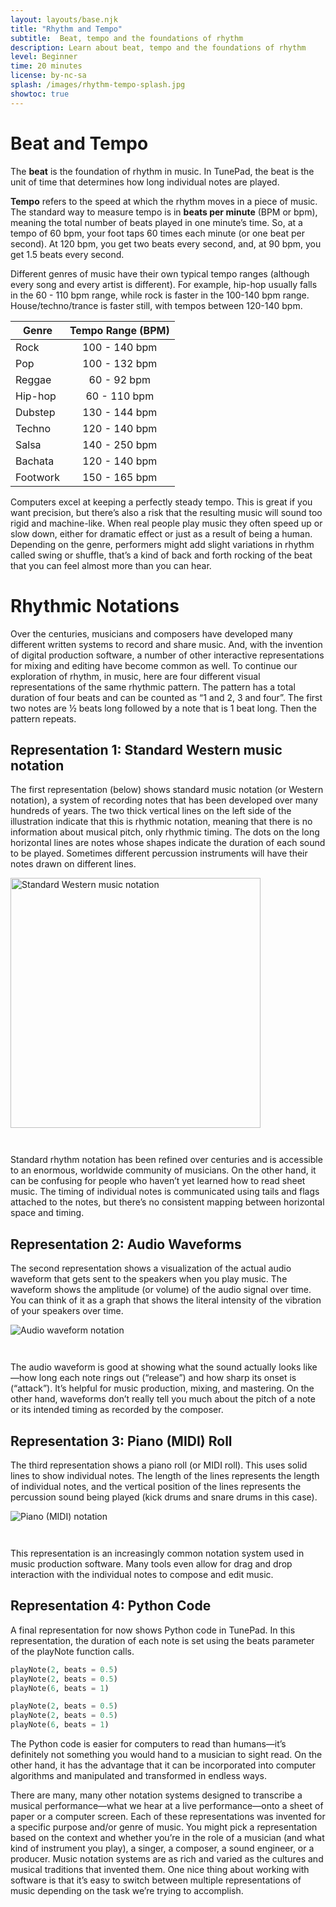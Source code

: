 ```yaml
---
layout: layouts/base.njk
title: "Rhythm and Tempo"
subtitle:  Beat, tempo and the foundations of rhythm
description: Learn about beat, tempo and the foundations of rhythm
level: Beginner
time: 20 minutes
license: by-nc-sa
splash: /images/rhythm-tempo-splash.jpg
showtoc: true
---
```

# Beat and Tempo
The **beat** is the foundation of rhythm in music. In TunePad, the beat is the unit of time that determines how long individual notes are played.

**Tempo** refers to the speed at which the rhythm moves in a piece of music. 
The standard way to measure tempo is in **beats per minute** (BPM or bpm), meaning the total number of beats 
played in one minute’s time.
So, at a tempo of 60 bpm, your foot taps 60 times each minute (or one beat per second). 
At 120 bpm, you get two beats every second, and, at 90 bpm, you get 1.5 beats every second.

Different genres of music have their own typical tempo ranges (although every song and every artist is different). 
For example, hip-hop usually falls in the 60 - 110 bpm range, while rock is faster in the 100-140 bpm range. 
House/techno/trance is faster still, with tempos between 120-140 bpm.

| Genre    | Tempo Range (BPM) |
| -------- | :---------------: |
| Rock     | 100 - 140 bpm     |
| Pop      | 100 - 132 bpm     |
| Reggae   | 60 - 92 bpm       |
| Hip-hop  | 60 - 110 bpm      |
| Dubstep  | 130 - 144 bpm     |
| Techno   | 120 - 140 bpm     |
| Salsa	   | 140 - 250 bpm     |
| Bachata  | 120 - 140 bpm     |
| Footwork | 150 - 165 bpm     |

Computers excel at keeping a perfectly steady tempo. This is great if you want precision, but there’s also a risk that the resulting music will sound too rigid and machine-like. When real people play music they often speed up or slow down, either for dramatic effect or just as a result of being a human. Depending on the genre, performers might add slight variations in rhythm called swing or shuffle, that’s a kind of back and forth rocking of the beat that you can feel almost more than you can hear.

# Rhythmic Notations
Over the centuries, musicians and composers have developed many different written systems to record and share music. And, with the invention of digital production software, a number of other interactive representations for mixing and editing have become common as well. To continue our exploration of rhythm, in music, here are four different visual representations of the same rhythmic pattern. The pattern has a total duration of four beats and can be counted as “1 and 2, 3 and four”. The first two notes are ½ beats long followed by a note that is 1 beat long. Then the pattern repeats.

## Representation 1: Standard Western music notation
The first representation (below) shows standard music notation (or Western notation), a system of recording notes that has been developed over many hundreds of years. The two thick vertical lines on the left side of the illustration indicate that this is rhythmic notation, meaning that there is no information about musical pitch, only rhythmic timing. The dots on the long horizontal lines are notes whose shapes indicate the duration of each sound to be played. Sometimes different percussion instruments will have their notes drawn on different lines. 

<img src="/images/Figure2.2.png" alt="Standard Western music notation" width="400" style="margin-bottom: 2em">

Standard rhythm notation has been refined over centuries and is accessible to an enormous, worldwide community of musicians. On the other hand, it can be confusing for people who haven’t yet learned how to read sheet music. The timing of individual notes is communicated using tails and flags attached to the notes, but there’s no consistent mapping between horizontal space and timing.

## Representation 2: Audio Waveforms
The second representation shows a visualization of the actual audio waveform that gets sent to the speakers when you play music. The waveform shows the amplitude (or volume) of the audio signal over time. You can think of it as a graph that shows the literal intensity of the vibration of your speakers over time. 

<img src="/images/Figure2.3.png" alt="Audio waveform notation" style="margin-bottom: 2em">

The audio waveform is good at showing what the sound actually looks like—how long each note rings out (“release”) and how sharp its onset is (“attack”). It’s helpful for music production, mixing, and mastering. On the other hand, waveforms don’t really tell you much about the pitch of a note or its intended timing as recorded by the composer.

## Representation 3: Piano (MIDI) Roll
The third representation shows a piano roll (or MIDI roll). This uses solid lines to show individual notes. The length of the lines represents the length of individual notes, and the vertical position of the lines represents the percussion sound being played (kick drums and snare drums in this case).

<img src="/images/Figure2.4.png" alt="Piano (MIDI) notation" style="margin-bottom: 2em">

This representation is an increasingly common notation system used in music production software. Many tools even allow for drag and drop interaction with the individual notes to compose and edit music. 

## Representation 4: Python Code
A final representation for now shows Python code in TunePad. In this representation, the duration of each note is set using the beats parameter of the playNote function calls.

```python
playNote(2, beats = 0.5)
playNote(2, beats = 0.5)
playNote(6, beats = 1)

playNote(2, beats = 0.5)
playNote(2, beats = 0.5)
playNote(6, beats = 1)
```
The Python code is easier for computers to read than humans—it’s definitely not something you would hand to a musician to sight read. On the other hand, it has the advantage that it can be incorporated into computer algorithms and manipulated and transformed in endless ways.

There are many, many other notation systems designed to transcribe a musical performance—what we hear at a live performance—onto a sheet of paper or a computer screen. Each of these representations was invented for a specific purpose and/or genre of music. You might pick a representation based on the context and whether you’re in the role of a musician (and what kind of instrument you play), a singer, a composer, a sound engineer, or a producer. Music notation systems are as rich and varied as the cultures and musical traditions that invented them. One nice thing about working with software is that it’s easy to switch between multiple representations of music depending on the task we’re trying to accomplish.
